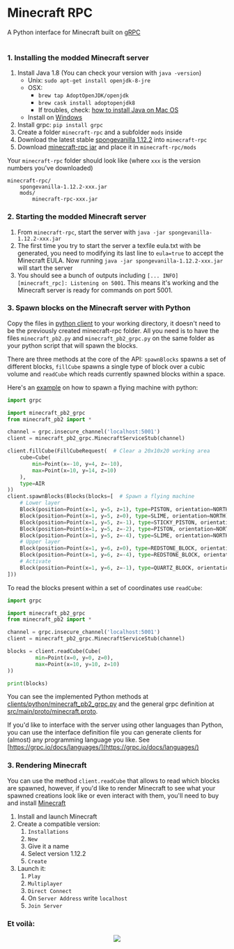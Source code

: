# Minecraft RPC
A Python interface for Minecraft built on [gRPC](https://grpc.io)   
<br />

### 1. Installing the modded Minecraft server

1. Install Java 1.8 (You can check your version with `java -version`)
   - Unix: `sudo apt-get install openjdk-8-jre`
   - OSX: 
     - `brew tap AdoptOpenJDK/openjdk`
     - `brew cask install adoptopenjdk8`
     - If troubles, check: [how to install Java on Mac OS](https://mkyong.com/java/how-to-install-java-on-mac-osx/) 
   - Install on [Windows](https://www.oracle.com/java/technologies/javase/javase-jdk8-downloads.html) 
2. Install grpc: `pip install grpc`
3. Create a folder `minecraft-rpc` and a subfolder `mods` inside
4. Download the latest stable [spongevanilla 1.12.2](https://www.spongepowered.org/downloads/spongevanilla/stable/1.12.2) into `minecraft-rpc` 
5. Download [minecraft-rpc jar](https://github-production-registry-package-file-4f11e5.s3.amazonaws.com/302583605/03671180-28da-11eb-8e02-5f9855a45829?X-Amz-Algorithm=AWS4-HMAC-SHA256&X-Amz-Credential=AKIAIWNJYAX4CSVEH53A%2F20201203%2Fus-east-1%2Fs3%2Faws4_request&X-Amz-Date=20201203T180007Z&X-Amz-Expires=300&X-Amz-Signature=7f07216d967bb85671d1e6e473309011257c11e758aa579229841f62e9504943&X-Amz-SignedHeaders=host&actor_id=0&key_id=0&repo_id=0&response-content-disposition=filename%3Dminecraft-rpc-0.0.5.jar&response-content-type=application%2Foctet-stream) and place it in `minecraft-rpc/mods`

Your `minecraft-rpc` folder should look like (where `xxx` is the version numbers you've downloaded)
```
minecraft-rpc/
    spongevanilla-1.12.2-xxx.jar
    mods/
        minecraft-rpc-xxx.jar      
```

### 2. Starting the modded Minecraft server

1. From `minecraft-rpc`, start the server with `java -jar spongevanilla-1.12.2-xxx.jar`
2. The first time you try to start the server a texfile eula.txt with be generated, you need to modifying its last line to `eula=true` to accept the Minecraft EULA. Now running `java -jar spongevanilla-1.12.2-xxx.jar` will start the server
3. You should see a bunch of outputs including `[... INFO] [minecraft_rpc]: Listening on 5001`. 
This means it's working and the Minecraft server is ready for commands on port 5001.

### 3. Spawn blocks on the Minecraft server with Python 

Copy the files in [python client](clients/python/) to your working directory, it doesn't need to be the previously created minecraft-rpc folder. 
All you need is to have the files `minecraft_pb2.py` and `minecraft_pb2_grpc.py` on the same folder as your python script that will spawn the blocks.

There are three methods at the core of the API: `spawnBlocks` spawns a set of different blocks,
`fillCube` spawns a single type of block over a cubic volume and `readCube` which reads currently spawned blocks within a space.

Here's an [example](clients/python/example.py) on how to spawn a flying machine with python:

```python
import grpc

import minecraft_pb2_grpc
from minecraft_pb2 import *

channel = grpc.insecure_channel('localhost:5001')
client = minecraft_pb2_grpc.MinecraftServiceStub(channel)

client.fillCube(FillCubeRequest(  # Clear a 20x10x20 working area
    cube=Cube(
        min=Point(x=-10, y=4, z=-10),
        max=Point(x=10, y=14, z=10)
    ),
    type=AIR
))
client.spawnBlocks(Blocks(blocks=[  # Spawn a flying machine
    # Lower layer
    Block(position=Point(x=1, y=5, z=1), type=PISTON, orientation=NORTH),
    Block(position=Point(x=1, y=5, z=0), type=SLIME, orientation=NORTH),
    Block(position=Point(x=1, y=5, z=-1), type=STICKY_PISTON, orientation=SOUTH),
    Block(position=Point(x=1, y=5, z=-2), type=PISTON, orientation=NORTH),
    Block(position=Point(x=1, y=5, z=-4), type=SLIME, orientation=NORTH),
    # Upper layer
    Block(position=Point(x=1, y=6, z=0), type=REDSTONE_BLOCK, orientation=NORTH),
    Block(position=Point(x=1, y=6, z=-4), type=REDSTONE_BLOCK, orientation=NORTH),
    # Activate
    Block(position=Point(x=1, y=6, z=-1), type=QUARTZ_BLOCK, orientation=NORTH),
]))
```

To read the blocks present within a set of coordinates use `readCube`:

```python
import grpc

import minecraft_pb2_grpc
from minecraft_pb2 import *

channel = grpc.insecure_channel('localhost:5001')
client = minecraft_pb2_grpc.MinecraftServiceStub(channel)

blocks = client.readCube(Cube(
         min=Point(x=0, y=0, z=0),
         max=Point(x=10, y=10, z=10)
))

print(blocks)
```



You can see the implemented Python methods at [clients/python/minecraft_pb2_grpc.py](clients/python/minecraft_pb2_grpc.py) and the general grpc definition at [src/main/proto/minecraft.proto](src/main/proto/minecraft.proto).

If you'd like to interface with the server using other languages than Python, you can use the interface definition file you can generate clients for (almost) any programming language you like. See [https://grpc.io/docs/languages/](https://grpc.io/docs/languages/)

### 3. Rendering Minecraft

You can use the method `client.readCube` that allows to read which blocks are spawned, however, if you'd like to render Minecraft to see what your spawned creations look like or even interact with them, you'll need to buy and install [Minecraft](https://www.minecraft.net)

1. Install and launch Minecraft
2. Create a compatible version:
   1. `Installations` 
   2. `New`
   3. Give it a name
   4. Select version 1.12.2 
   5. `Create`
3. Launch it:
   1. `Play`
   2. `Multiplayer`
   3. `Direct Connect`
   4. On `Server Address` write `localhost` 
   5. `Join Server`


### Et voilà:

<p align="center">
  <img src="example.gif">
</p>  
<br /><br />